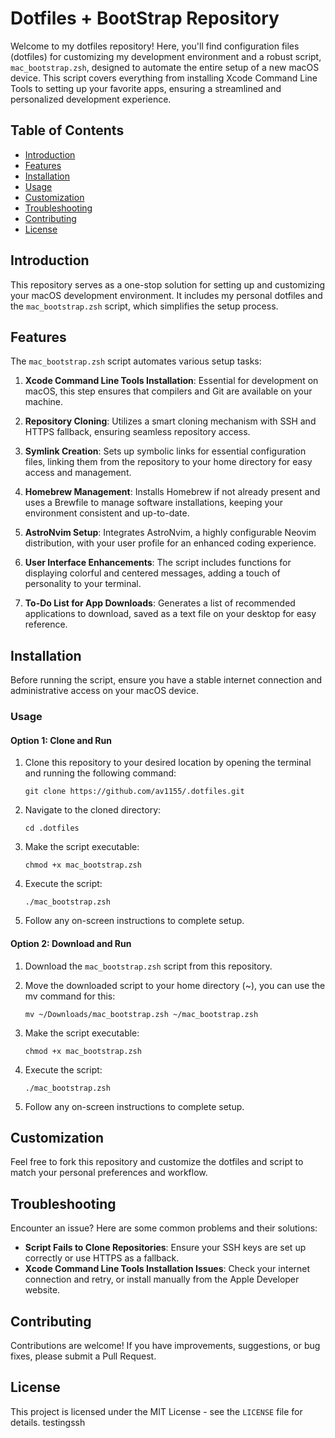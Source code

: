 # Dotfiles + BootStrap Repository

Welcome to my dotfiles repository! Here, you'll find configuration files
(dotfiles) for customizing my development environment and a robust script,
`mac_bootstrap.zsh`, designed to automate the entire setup of a new macOS
device. This script covers everything from installing Xcode Command Line Tools
to setting up your favorite apps, ensuring a streamlined and personalized
development experience.

## Table of Contents

- [Introduction](#introduction)
- [Features](#features)
- [Installation](#installation)
- [Usage](#usage)
- [Customization](#customization)
- [Troubleshooting](#troubleshooting)
- [Contributing](#contributing)
- [License](#license)

## Introduction

This repository serves as a one-stop solution for setting up and customizing
your macOS development environment. It includes my personal dotfiles and the
`mac_bootstrap.zsh` script, which simplifies the setup process.

## Features

The `mac_bootstrap.zsh` script automates various setup tasks:

1. **Xcode Command Line Tools Installation**: Essential for development on
   macOS, this step ensures that compilers and Git are available on your
   machine.

2. **Repository Cloning**: Utilizes a smart cloning mechanism with SSH and HTTPS
   fallback, ensuring seamless repository access.

3. **Symlink Creation**: Sets up symbolic links for essential configuration
   files, linking them from the repository to your home directory for easy
   access and management.

4. **Homebrew Management**: Installs Homebrew if not already present and uses a
   Brewfile to manage software installations, keeping your environment
   consistent and up-to-date.

5. **AstroNvim Setup**: Integrates AstroNvim, a highly configurable Neovim
   distribution, with your user profile for an enhanced coding experience.

6. **User Interface Enhancements**: The script includes functions for displaying
   colorful and centered messages, adding a touch of personality to your
   terminal.

7. **To-Do List for App Downloads**: Generates a list of recommended
   applications to download, saved as a text file on your desktop for easy
   reference.

## Installation

Before running the script, ensure you have a stable internet connection and
administrative access on your macOS device.

### Usage

#### Option 1: Clone and Run

1. Clone this repository to your desired location by opening the terminal and
   running the following command:

   ```shell
   git clone https://github.com/av1155/.dotfiles.git
   ```

2. Navigate to the cloned directory:

   `cd .dotfiles`

3. Make the script executable:

   `chmod +x mac_bootstrap.zsh`

4. Execute the script:

   `./mac_bootstrap.zsh`

5. Follow any on-screen instructions to complete setup.

#### Option 2: Download and Run

1. Download the `mac_bootstrap.zsh` script from this repository.

2. Move the downloaded script to your home directory (~), you can use the mv
   command for this:

   ```shell
   mv ~/Downloads/mac_bootstrap.zsh ~/mac_bootstrap.zsh
   ```

3. Make the script executable:

   `chmod +x mac_bootstrap.zsh`

4. Execute the script:

   `./mac_bootstrap.zsh`

5. Follow any on-screen instructions to complete setup.

## Customization

Feel free to fork this repository and customize the dotfiles and script to match
your personal preferences and workflow.

## Troubleshooting

Encounter an issue? Here are some common problems and their solutions:

- **Script Fails to Clone Repositories**: Ensure your SSH keys are set up
  correctly or use HTTPS as a fallback.
- **Xcode Command Line Tools Installation Issues**: Check your internet
  connection and retry, or install manually from the Apple Developer website.

## Contributing

Contributions are welcome! If you have improvements, suggestions, or bug fixes,
please submit a Pull Request.

## License

This project is licensed under the MIT License - see the `LICENSE` file for
details. testingssh
